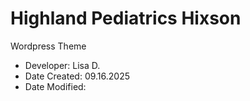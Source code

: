# Highland Pediatrics Hixson
Wordpress Theme

* Developer: Lisa D.
* Date Created: 09.16.2025
* Date Modified: 